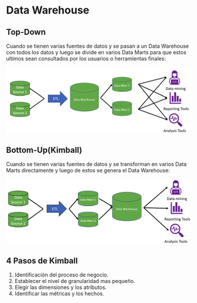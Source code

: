 # Data Warehouse

## Top-Down

Cuando se tienen varias fuentes de datos y se pasan a un Data Warehouse con todos los datos y luego se divide en varios Data Marts para que estos ultimos sean consultados por los usuarios o herramientas finales:

<img src="images/top_down.png" alt="Mi imagen" width="600">

## Bottom-Up(Kimball)

Cuando se tienen varias fuentes de datos y se transforman en varios Data Marts directamente y luego de estos se genera el Data Warehouse:

<img src="images/bottom_up.png" alt="Mi imagen" width="600">

## 4 Pasos de Kimball

1. Identificación del proceso de negocio.
2. Establecer el nivel de granularidad mas pequeño.
3. Elegir las dimensiones y los atributos.
4. Identificar las métricas y los hechos.
